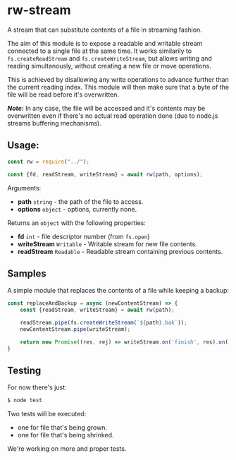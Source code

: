 # rw-stream

A stream that can substitute contents of a file in streaming fashion.

The aim of this module is to expose a readable and writable stream connected to a single file at the same time. It works similarily to `fs.createReadStream` and `fs.createWriteStream`, but allows writing and reading simultanously, without creating a new file or move operations.

This is achieved by disallowing any write operations to advance further than the current reading index. This module will then make sure that a byte of the file will be read before it's overwritten.

***Note:*** In any case, the file will be accessed and it's contents may be overwritten even if there's no actual read operation done (due to node.js streams buffering mechanisms).

## Usage:

```javascript
const rw = require("../");

const {fd, readStream, writeStream} = await rw(path, options);
```

Arguments:

 * **path** `string` - the path of the file to access.
 * **options** `object` - options, currently none.

Returns an `object` with the following properties:

 * **fd** `int` - file descriptor number (from `fs.open`)
 * **writeStream** `Writable` - Writable stream for new file contents.
 * **readStream** `Readable` - Readable stream containing previous contents.

## Samples

A simple module that replaces the contents of a file while keeping a backup:

```javascript
const replaceAndBackup = async (newContentStream) => {
    const {readStream, writeStream} = await rw(path);

    readStream.pipe(fs.createWriteStream(`${path}.bak`));
    newContentStream.pipe(writeStream);

    return new Promise((res, rej) => writeStream.on('finish', res).on('error', rej));
}
```

## Testing

For now there's just:

```bash
$ node test
```

Two tests will be executed:

* one for file that's being grown.
* one for file that's being shrinked.

We're working on more and proper tests.
